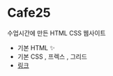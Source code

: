 # Cafe25
수업시간에 만든 HTML CSS 웹사이트

+ 기본 HTML ✨
+ 기본 CSS , 프렉스 , 그리드
+ [링크](https://dy6379.github.io/Cafe25/)